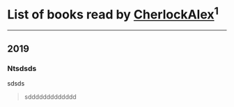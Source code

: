 # List of books read by [CherlockAlex](https://plus.google.com/u/0/100784255659089961550/)<sup>1</sup>
---

## 2019

### Ntsdsds
sdsds
> sddddddddddddd



